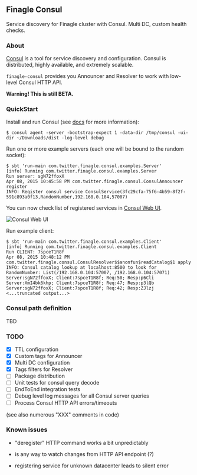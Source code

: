 ## Finagle Consul

Service discovery for Finagle cluster with Consul. Multi DC, custom health checks.

### About

[Consul](https://www.consul.io/) is a tool for service discovery and configuration. Consul is distributed, highly available, and extremely scalable.

`finagle-consul` provides you Announcer and Resolver to work with low-level Consul HTTP API.

**Warning! This is still BETA.**

### QuickStart

Install and run Consul (see [docs](https://www.consul.io/intro/getting-started/install.html) for more information):

```shell
$ consul agent -server -bootstrap-expect 1 -data-dir /tmp/consul -ui-dir ~/Downloads/dist -log-level debug
```

Run one or more example servers (each one will be bound to the random socket):

```shell
$ sbt 'run-main com.twitter.finagle.consul.examples.Server'
[info] Running com.twitter.finagle.consul.examples.Server
Run server: sgN72ffoxX
Apr 08, 2015 10:45:58 PM com.twitter.finagle.consul.ConsulAnnouncer register
INFO: Register consul service ConsulService(3fc29cfa-75f6-4b59-8f2f-591c893a0f13,RandomNumber,192.168.0.104,57007)
```

You can now check list of registered services in [Consul Web UI](https://www.consul.io/intro/getting-started/ui.html).

![Consul Web UI](https://dl-web.dropbox.com/get/ConsulUI.png?_subject_uid=15709793&w=AADjbDUK1Ox7lL7aUbLOSAnW8eBl1McFGi4EG1mGOyQ61w)

Run example client:

```shell
$ sbt 'run-main com.twitter.finagle.consul.examples.Client'
[info] Running com.twitter.finagle.consul.examples.Client
Run CLIENT: 7spceT1R8f
Apr 08, 2015 10:48:12 PM com.twitter.finagle.consul.ConsulResolver$$anonfun$readCatalog$1 apply
INFO: Consul catalog lookup at localhost:8500 to look for RandomNumber: List(/192.168.0.104:57007, /192.168.0.104:57071)
Server:sgN72ffoxX; Client:7spceT1R8f; Req:50; Resp:p6Cli
Server:XmI4bk6khp; Client:7spceT1R8f; Req:47; Resp:p3lQb
Server:sgN72ffoxX; Client:7spceT1R8f; Req:42; Resp:ZJlzj
<...truncated output...>
```

### Consul path definition

TBD

### TODO

- [x] TTL configuration
- [x] Custom tags for Announcer
- [x] Multi DC configuration
- [x] Tags filters for Resolver
- [ ] Package distribution
- [ ] Unit tests for consul query decode
- [ ] EndToEnd integration tests
- [ ] Debug level log messages for all Consul server queries
- [ ] Process Consul HTTP API errors/timeouts

(see also numerous "XXX" comments in code)

### Known issues

- "deregister" HTTP command works a bit unpredictably

- is any way to watch changes from HTTP API endpoint (?)

- registering service for unknown datacenter leads to silent error
